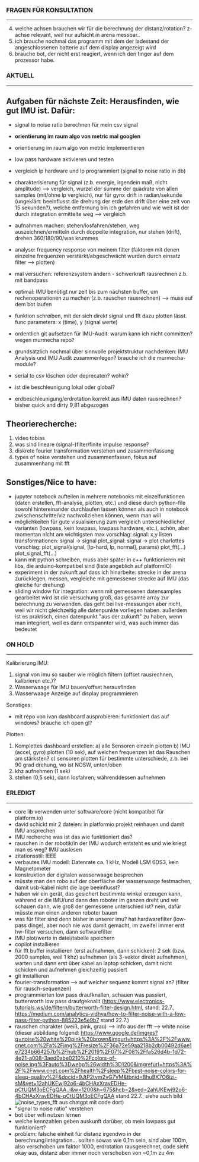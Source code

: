 ### FRAGEN FÜR KONSULTATION
----------------------------------------------------------------- 
4. welche achsen brauchen wir für die berechnung der distanz/rotation? z-achse relevant, weil nur aufsicht in arena messbar..
5. ich brauche nochmal das programm mit dem der ladestand der angeschlossenen batterie auf dem display angezeigt wird
6. brauche bot, der nicht erst reagiert, wenn ich den finger auf dem prozessor habe.


### AKTUELL
-----------------------------------------------------------------
## Aufgaben für nächste Zeit: Herausfinden, wie gut IMU ist. Dafür:
- signal to noise ratio berechnen für mein csv signal
- **orientierung im raum algo von metric mal googlen**
- orientierung im raum algo von metric implementieren
- low pass hardware aktivieren und testen
- vergleich lp hardware und lp programmiert (signal to noise ratio in db)
- charakterisierung für signal (z.b. energie, irgendein maß, nicht amplitude) --> vergleich, wurzel der summe der quadrate von allen samples (mit/ohne lp vergleich), nur für gyro: drift in radian/sekunde (ungeklärt: beeinflusst die drehung der erde den drift über eine zeit von 15 sekunden?), welche entfernung bin ich gefahren und wie weit ist der durch integration ermittelte weg --> vergleich
- aufnahmen machen: stehen/losfahren/stehen, weg auszeichnen/ermitteln durch doppelte integration, nur stehen (drift), drehen 360/180/90/was krummes
- analyse: frequency response von meinem filter (faktoren mit denen einzelne frequenzen verstärkt/abgeschwächt wurden durch einsatz filter --> plotten)
- mal versuchen: referenzsystem ändern - schwerkraft rausrechnen z.b. mit bandpass 
- optimal: IMU benötigt nur zeit bis zum nächsten buffer, um rechenoperationen zu machen (z.b. rauschen rausrechnen) --> muss auf dem bot laufen
- funktion schreiben, mit der sich direkt signal und fft dazu plotten lässt. func parameters: x (time), y (signal werte)

- ordentlich git aufsetzen für IMU-Audit: warum kann ich nicht committen? wegen murmecha repo?
- grundsätzlich nochmal über sinnvolle projektstruktur nachdenken: IMU Analysis und IMU Audit zusammenlegen? brauche ich die murmecha-module?
- serial to csv löschen oder deprecaten? wohin?

- ist die beschleunigung lokal oder global?
- erdbeschleunigung/erdrotation korrekt aus IMU daten rausrechnen? bisher quick and dirty 9,81 abgezogen

## Theorierecherche:
1. video tobias
2. was sind lineare (signal-)filter/finite impulse response?
3. diskrete fourier transformation verstehen und zusammenfassung
4. types of noise verstehen und zusammenfassen, fokus auf zusammenhang mit fft

## Sonstiges/Nice to have:
- jupyter notebook aufteilen in mehrere notebooks mit einzelfunktionen (daten erstellen, fft-analyse, plotten, etc.) und diese durch python-file sowohl hintereinander durchlaufen lassen können als auch in notebook zwischenschritte/viz nachvollziehen können, wenn man will
- möglichkeiten für gute visualisierung zum vergleich unterschiedlicher varianten (lowpass, kein lowpass, lowpass hardware, etc.), schön, aber momentan nicht am wichtigsten
max vorschlag: 
	signal: x,y listen
	transformationen: signal -> signal
	plot_signal: signal -> plot
charlottes vorschlag:
	plot_signal(signal, [lp-hard, lp, normal], params)
	plot_fft(...)
	plot_signal_fft(...)
- kann mit python schreiben, muss aber später in c++ funktionieren mit libs, die arduino-kompatibel sind (liste angeblich auf platformIO)
- experiment in der zukunft auf dass ich hinarbeite: strecke in der arena zurücklegen, messen, vergleiche mit gemessener strecke auf IMU (das gleiche für drehung)
- sliding window für integration: wenn mit gemessenen datensamples gearbeitet wird ist die versuchung groß, das gesamte array zur berechnung zu verwenden. das geht bei live-messungen aber nicht, weil wir nicht gleichzeitig alle datenpunkte vorliegen haben. außerdem ist es praktisch, einen datenpunkt "aus der zukunft" zu haben, wenn man integriert, weil es dann entspannter wird, was auch immer das bedeutet


### ON HOLD
-----------------------------------------------------------------
Kalibrierung IMU:
1. signal von imu so sauber wie möglich filtern (offset rausrechnen, kalibrieren etc.)?
2. Wasserwaage für IMU bauen/offset herausfinden
3. Wasserwaage Anzeige auf display programmieren

Sonstiges:
- mit repo von ivan dashboard ausprobieren: funktioniert das auf windows? brauche ich open gl?

Plotten:
1. Komplettes dashboard erstellen:
	a) alle Sensoren einzeln plotten
	b) IMU (accel, gyro) plotten (10 sek), auf welchen frequenzen ist das Rauschen am stärksten?
	c) sensoren plotten für bestimmte unterschiede, 
	z.b. bei 90 grad drehung, wo ist NOSW, unten/oben
2. khz aufnehmen (1 sek)
3. stehen (0,5 sek), dann losfahren, währenddessen aufnehmen


### ERLEDIGT
-----------------------------------------------------------------
- core lib verwenden unter software/core (nicht kompatibel für platform.io)
- david schickt mir 2 dateien: in platformio projekt reinhauen und damit IMU ansprechen
- IMU recherche was ist das wie funktioniert das?
- rauschen in der robotik/in der IMU wodurch entsteht es und wie kriegt man es weg?
IMU auslesen
- zitationsstil: IEEE
- verbautes IMU modell: Datenrate ca. 1 kHz, Modell LSM 6DS3, kein Magnetometer
- konstruktion der digitalen wasserwaage besprechen
- müsste man den robo auf der oberfläche der wasserwaage festmachen, damit usb-kabel nicht die lage beeinflusst?
- haben wir ein gerät, das gesichert bestimmte winkel erzeugen kann, während er die IMU/und dann den roboter im ganzen dreht und wir schauen dann, wie groß der gemessene unterschied ist? nein, dafür müsste man einen anderen roboter bauen
- was für filter sind denn bisher in unserer imu? hat hardwarefilter (low-pass dinge), aber noch nie was damit gemacht, im zweifel immer erst hw-filter versuchen, dann softwarefilter
- IMU plot/werte in datei/tabelle speichern
- copilot installieren
- für fft buffer installieren (erst aufnahmen, dann schicken): 2 sek (bzw. 2000 samples, weil 1 khz) aufnehmen (als 3-vektor direkt aufnehmen), warten und dann erst über kabel an laptop schicken, damit nicht schicken und aufnehmen gleichzeitig passiert
- git installieren
- fourier-transformation --> auf welcher sequenz kommt signal an? (filter für rausch-sequenzen)
- programmierten low pass draufknallen, schauen was passiert, butterworth low pass draufgeknallt (https://www.electronics-tutorials.ws/de/filtern/butterworth-filter-design.html, stand: 22.7., https://medium.com/analytics-vidhya/how-to-filter-noise-with-a-low-pass-filter-python-885223e5e9b7 stand 22.7.)
- rauschen charakter (weiß, pink, grau) --> info aus der fft 
--> white noise (dieser abbildung folgend: https://www.google.de/imgres?q=noise%20white%20pink%20brown&imgurl=https%3A%2F%2Fwww.cnet.com%2Fa%2Fimg%2Fresize%2F36a72e59aa218b2db00492d6ae1e7234b664257b%2Fhub%2F2019%2F07%2F08%2Ffa526d4b-1d72-4e21-a008-3aed0abe0210%2Fcolors-of-noise.jpg%3Fauto%3Dwebp%26width%3D1200&imgrefurl=https%3A%2F%2Fwww.cnet.com%2Fhealth%2Fsleep%2Fbest-noise-colors-for-sleep-quality%2F&docid=9JtP2tvm2vG7VM&tbnid=BhuBK7O6izi-sM&vet=12ahUKEwj92o6-4bCHAxXravEDHe-pCtUQM3oECFgQAA..i&w=1200&h=675&hcb=2&ved=2ahUKEwj92o6-4bCHAxXravEDHe-pCtUQM3oECFgQAA stand 22.7., siehe auch bild ![noise_types_fft](noise_types_fft.png) aus chatgpt mit code dort)
- "signal to noise ratio" verstehen
- bot über wifi nutzen lernen
- welche kennzahlen geben auskunft darüber, ob mein lowpass gut funktioniert?
- problem: falsche einheit für distanz irgendwo in der berechnung/integration... sollten sowas wie 0,1m sein, sind aber 100m, also verschoben um faktor 1000, erdrotation rausgerechnet, code sieht okay aus, distanz aber immer noch verschoben von ~0,1m zu 4m
